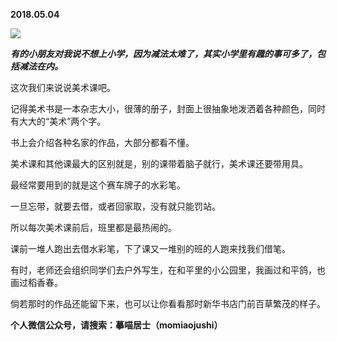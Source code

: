 
          
            
**2018.05.04**



![](//upload-images.jianshu.io/upload_images/51001-f4b4286dd6b02e71.jpeg)




***有的小朋友对我说不想上小学，因为减法太难了，其实小学里有趣的事可多了，包括减法在内。***

这次我们来说说美术课吧。

记得美术书是一本杂志大小，很薄的册子，封面上很抽象地泼洒着各种颜色，同时有大大的“美术”两个字。

书上会介绍各种名家的作品，大部分都看不懂。

美术课和其他课最大的区别就是，别的课带着脑子就行，美术课还要带用具。

最经常要用到的就是这个赛车牌子的水彩笔。

一旦忘带，就要去借，或者回家取，没有就只能罚站。

所以每次美术课前后，班里都是最热闹的。

课前一堆人跑出去借水彩笔，下了课又一堆别的班的人跑来找我们借笔。

有时，老师还会组织同学们去户外写生，在和平里的小公园里，我画过和平鸽，也画过稻香春。

倘若那时的作品还能留下来，也可以让你看看那时新华书店门前百草繁茂的样子。


**个人微信公众号，请搜索：摹喵居士（momiaojushi）**

          
        